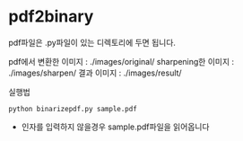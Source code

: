 # pdf2binary

pdf파일은 .py파일이 있는 디렉토리에 두면 됩니다.

pdf에서 변환한 이미지 : ./images/original/
sharpening한 이미지 : ./images/sharpen/
결과 이미지 : ./images/result/

실행법
```
python binarizepdf.py sample.pdf
```
* 인자를 입력하지 않을경우 sample.pdf파일을 읽어옵니다

